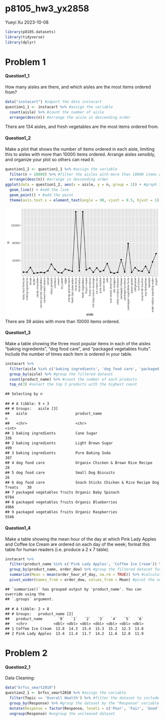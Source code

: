 p8105_hw3_yx2858
================
Yueyi Xu
2023-10-08

``` r
library(p8105.datasets)
library(tidyverse)
library(dplyr)
```

# Problem 1

#### Question1_1

How many aisles are there, and which aisles are the most items ordered
from?

``` r
data("instacart") #import the data instacart
question1_1 <- instacart %>% #assign the variable
  count(aisle) %>% #count the number of aisle
  arrange(desc(n)) #arrange the aisle in descending order
```

There are 134 aisles, and fresh vegetables are the most items ordered
from.

#### Question1_2

Make a plot that shows the number of items ordered in each aisle,
limiting this to aisles with more than 10000 items ordered. Arrange
aisles sensibly, and organize your plot so others can read it.

``` r
question1_2 <- question1_1 %>% #assign the variable
  filter(n > 10000) %>% #filter the aisles with more than 10000 items ordered
  arrange(desc(n)) #arrange in descending order
ggplot(data = question1_2, aes(x = aisle, y = n, group = 1)) + #graph the plot
  geom_line() + #add the line
  geom_point() + #add the point
  theme(axis.text.x = element_text(angle = 90, vjust = 0.5, hjust = 1)) #reverse the names of x axis to horizontal view
```

![](p8105_hw3_yx2858_files/figure-gfm/unnamed-chunk-3-1.png)<!-- -->
There are 39 aisles with more than 10000 items ordered.

#### Question1_3

Make a table showing the three most popular items in each of the aisles
“baking ingredients”, “dog food care”, and “packaged vegetables fruits”.
Include the number of times each item is ordered in your table.

``` r
instacart %>%
  filter(aisle %in% c('baking ingredients', 'dog food care', 'packaged vegetables fruits')) %>% #filter the dataset into only these three values
  group_by(aisle) %>% #group the filtered dataset
  count(product_name) %>% #count the number of each products
  top_n(3) #select the top 3 products with the highest count
```

    ## Selecting by n

    ## # A tibble: 9 × 3
    ## # Groups:   aisle [3]
    ##   aisle                      product_name                                      n
    ##   <chr>                      <chr>                                         <int>
    ## 1 baking ingredients         Cane Sugar                                      336
    ## 2 baking ingredients         Light Brown Sugar                               499
    ## 3 baking ingredients         Pure Baking Soda                                387
    ## 4 dog food care              Organix Chicken & Brown Rice Recipe              28
    ## 5 dog food care              Small Dog Biscuits                               26
    ## 6 dog food care              Snack Sticks Chicken & Rice Recipe Dog Treats    30
    ## 7 packaged vegetables fruits Organic Baby Spinach                           9784
    ## 8 packaged vegetables fruits Organic Blueberries                            4966
    ## 9 packaged vegetables fruits Organic Raspberries                            5546

#### Question1_4

Make a table showing the mean hour of the day at which Pink Lady Apples
and Coffee Ice Cream are ordered on each day of the week; format this
table for human readers (i.e. produce a 2 x 7 table).

``` r
instacart %>%
  filter(product_name %in% c('Pink Lady Apples', 'Coffee Ice Cream')) %>% #filter the dataset into which "product_name" is either "Pink Lady Apples" or "Coffee Ice Cream"
  group_by(product_name, order_dow) %>% #group the filtered dataset for each combination of product and day of the week
  summarize(Mean = mean(order_hour_of_day, na.rm = TRUE)) %>% #calculate the mean hour of the day when orders for each product were placed, ignore the ones with missing value
  pivot_wider(names_from = order_dow, values_from = Mean) #pivot the summarized dataset into each day of the week as a separate column with the mean order hour; therefore, this table becomes a 2x7 table (2 product_name, and 7 days of the week)
```

    ## `summarise()` has grouped output by 'product_name'. You can override using the
    ## `.groups` argument.

    ## # A tibble: 2 × 8
    ## # Groups:   product_name [2]
    ##   product_name       `0`   `1`   `2`   `3`   `4`   `5`   `6`
    ##   <chr>            <dbl> <dbl> <dbl> <dbl> <dbl> <dbl> <dbl>
    ## 1 Coffee Ice Cream  13.8  14.3  15.4  15.3  15.2  12.3  13.8
    ## 2 Pink Lady Apples  13.4  11.4  11.7  14.2  11.6  12.8  11.9

# Problem 2

#### Question2_1

Data Cleaning:

``` r
data("brfss_smart2010")
question2_1 <- brfss_smart2010 %>% #assign the variable
  filter(Topic == 'Overall Health') %>% #filter the dataset to include only "Overall Health"
  group_by(Response) %>% #group the dataset by the "Response" variable
  mutate(Response = factor(Response, levels = c('Poor', 'Fair', 'Good', 'Very good', 'Excellent'))) %>% #modify the "Response" variable by converting it 
  ungroup(Response) #ungroup the uncleaned dataset
```
